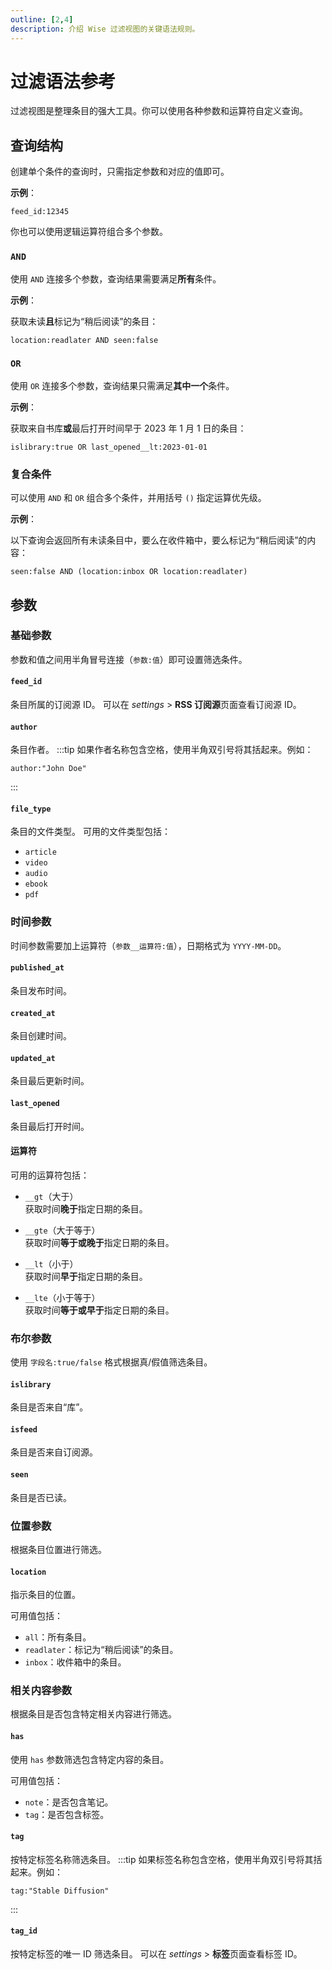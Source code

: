 ```yaml
---
outline: [2,4]
description: 介绍 Wise 过滤视图的关键语法规则。
---
```

# 过滤语法参考

过滤视图是整理条目的强大工具。你可以使用各种参数和运算符自定义查询。

## 查询结构
创建单个条件的查询时，只需指定参数和对应的值即可。

**示例**：
```
feed_id:12345
```

你也可以使用逻辑运算符组合多个参数。

### `AND`
使用 `AND` 连接多个参数，查询结果需要满足**所有**条件。

**示例**：

获取未读**且**标记为“稍后阅读”的条目：
```
location:readlater AND seen:false
```

### `OR`
使用 `OR` 连接多个参数，查询结果只需满足**其中一个**条件。

**示例**：

获取来自书库**或**最后打开时间早于 2023 年 1 月 1 日的条目：
```
islibrary:true OR last_opened__lt:2023-01-01
```

### 复合条件
可以使用 `AND` 和 `OR` 组合多个条件，并用括号 `()` 指定运算优先级。

**示例**：

以下查询会返回所有未读条目中，要么在收件箱中，要么标记为“稍后阅读”的内容：
```
seen:false AND (location:inbox OR location:readlater)
```
## 参数

### 基础参数
参数和值之间用半角冒号连接（`参数:值`）即可设置筛选条件。

#### `feed_id`
条目所属的订阅源 ID。
可以在 <i class="material-symbols-outlined">settings</i> > **RSS 订阅源**页面查看订阅源 ID。

#### `author`
条目作者。
:::tip
如果作者名称包含空格，使用半角双引号将其括起来。例如：
```
author:"John Doe"
```
:::
#### `file_type`
条目的文件类型。
可用的文件类型包括：
- `article`
- `video`
- `audio`
- `ebook`
- `pdf`

### 时间参数
时间参数需要加上运算符（`参数__运算符:值`），日期格式为 `YYYY-MM-DD`。

#### `published_at`
条目发布时间。

#### `created_at`
条目创建时间。

#### `updated_at`
条目最后更新时间。

#### `last_opened`
条目最后打开时间。

#### 运算符
可用的运算符包括：
- `__gt`（大于）<br/>
  获取时间**晚于**指定日期的条目。

- `__gte`（大于等于）<br/>
  获取时间**等于或晚于**指定日期的条目。

- `__lt`（小于）<br/>
  获取时间**早于**指定日期的条目。

- `__lte`（小于等于）<br/>
  获取时间**等于或早于**指定日期的条目。

### 布尔参数
使用 `字段名:true/false` 格式根据真/假值筛选条目。

#### `islibrary`
条目是否来自“库”。

#### `isfeed`
条目是否来自订阅源。

#### `seen`
条目是否已读。

### 位置参数
根据条目位置进行筛选。

#### `location`
指示条目的位置。

可用值包括：
- `all`：所有条目。
- `readlater`：标记为“稍后阅读”的条目。
- `inbox`：收件箱中的条目。

### 相关内容参数
根据条目是否包含特定相关内容进行筛选。

#### `has`
使用 `has` 参数筛选包含特定内容的条目。

可用值包括：
- `note`：是否包含笔记。
- `tag`：是否包含标签。

#### `tag`
按特定标签名称筛选条目。
:::tip
如果标签名称包含空格，使用半角双引号将其括起来。例如：
```
tag:"Stable Diffusion"
```
:::
#### `tag_id`
按特定标签的唯一 ID 筛选条目。
可以在 <i class="material-symbols-outlined">settings</i> > **标签**页面查看标签 ID。
